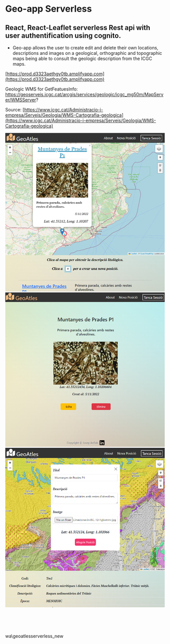 # Geo-app Serverless

## React, React-Leaflet serverless Rest api with user authentification using cognito.

* Geo-app allows the user to create edit and delete their own locations, descriptions and images on a geological,  orthographic and topographic maps being able to consult the geologic description from the ICGC maps.

[https://prod.d3323aethgy0tb.amplifyapp.com](https://prod.d3323aethgy0tb.amplifyapp.com)


Geologic WMS for GetFeatuesInfo: https://geoserveis.icgc.cat/arcgis/services/geologic/icgc_mg50m/MapServer/WMSServer? <br> 

Source: [https://www.icgc.cat/Administracio-i-empresa/Serveis/Geologia/WMS-Cartografia-geologica](https://www.icgc.cat/Administracio-i-empresa/Serveis/Geologia/WMS-Cartografia-geologica)

<p align="center">
<img   src="./img_github/portadafoto.PNG">
<img   src="./img_github/post.PNG">
<img   src="./img_github/portadaform.PNG">
</p>

<br> <br> <br> 

wa\geoatlesserverless_new

